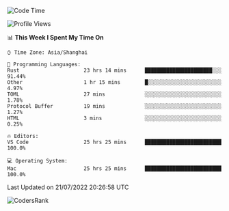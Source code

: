 <!--START_SECTION:waka-->
![Code Time](http://img.shields.io/badge/Code%20Time-1%2C524%20hrs%2033%20mins-blue)

![Profile Views](http://img.shields.io/badge/Profile%20Views-17-blue)

📊 **This Week I Spent My Time On** 

```text
⌚︎ Time Zone: Asia/Shanghai

💬 Programming Languages: 
Rust                     23 hrs 14 mins      ██████████████████████░░░   91.44% 
Other                    1 hr 15 mins        █░░░░░░░░░░░░░░░░░░░░░░░░   4.97% 
TOML                     27 mins             ░░░░░░░░░░░░░░░░░░░░░░░░░   1.78% 
Protocol Buffer          19 mins             ░░░░░░░░░░░░░░░░░░░░░░░░░   1.27% 
HTML                     3 mins              ░░░░░░░░░░░░░░░░░░░░░░░░░   0.25%

🔥 Editors: 
VS Code                  25 hrs 25 mins      █████████████████████████   100.0%

💻 Operating System: 
Mac                      25 hrs 25 mins      █████████████████████████   100.0%

```


 Last Updated on 21/07/2022 20:26:58 UTC
<!--END_SECTION:waka-->

![CodersRank](https://cr-skills-chart-widget.azurewebsites.net/api/api?username=BugenZhao&padding=16&tooltip=true&branding=false&sort-by-score=true&skills=Rust%2C%20Swift%2C%20C%2C%20TypeScript%2C%20Java%2C%20Go%2C%20Dart%2C%20C%2B%2B%2C%20Python%2C%20Assembly%2C%20Shell%2C%20Kotlin)
